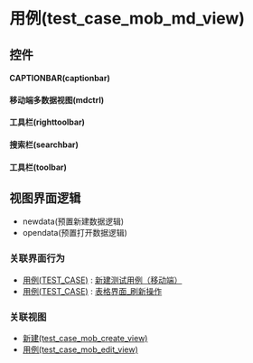 # 用例(test_case_mob_md_view)  <!-- {docsify-ignore-all} -->



## 控件
#### CAPTIONBAR(captionbar)
#### 移动端多数据视图(mdctrl)
#### 工具栏(righttoolbar)
#### 搜索栏(searchbar)
#### 工具栏(toolbar)

## 视图界面逻辑
  * newdata(预置新建数据逻辑)
  * opendata(预置打开数据逻辑)


### 关联界面行为
  * [用例(TEST_CASE)](module/TestMgmt/test_case) : [新建测试用例（移动端）](module/TestMgmt/test_case#界面行为)
  * [用例(TEST_CASE)](module/TestMgmt/test_case) : [表格界面_刷新操作](module/TestMgmt/test_case#界面行为)

### 关联视图
  * [新建(test_case_mob_create_view)](app/view/test_case_mob_create_view)
  * [用例(test_case_mob_edit_view)](app/view/test_case_mob_edit_view)

<script>
 const { createApp } = Vue
  createApp({
    data() {
      return {

      }
    }
  }).use(ElementPlus).mount('#app')
</script>